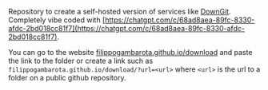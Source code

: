 Repository to create a self-hosted version of services like [DownGit](https://downgit.github.io/#/home). Completely vibe coded with [https://chatgpt.com/c/68ad8aea-89fc-8330-afdc-2bd018cc81f7](https://chatgpt.com/c/68ad8aea-89fc-8330-afdc-2bd018cc81f7).

You can go to the website [filippogambarota.github.io/download](filippogambarota.github.io/download) and paste the link to the folder or create a link such as `filippogambarota.github.io/download/?url=<url>` where `<url>` is the url to a folder on a public github repository.
